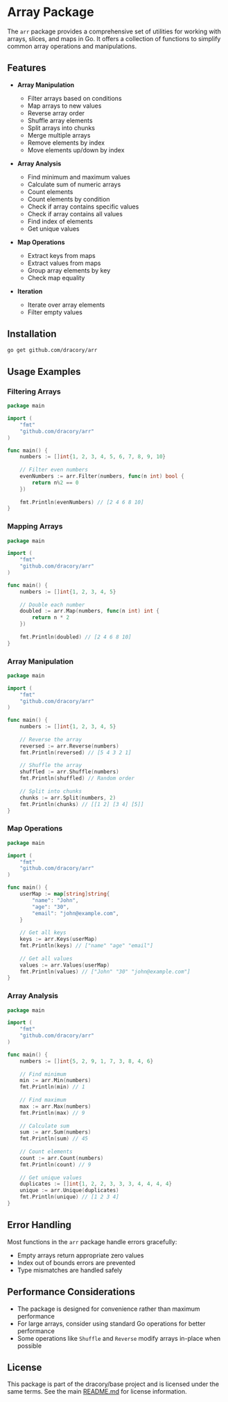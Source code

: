 # Array Package

The `arr` package provides a comprehensive set of utilities for working with arrays, slices, and maps in Go. It offers a collection of functions to simplify common array operations and manipulations.

## Features

- **Array Manipulation**
  - Filter arrays based on conditions
  - Map arrays to new values
  - Reverse array order
  - Shuffle array elements
  - Split arrays into chunks
  - Merge multiple arrays
  - Remove elements by index
  - Move elements up/down by index

- **Array Analysis**
  - Find minimum and maximum values
  - Calculate sum of numeric arrays
  - Count elements
  - Count elements by condition
  - Check if array contains specific values
  - Check if array contains all values
  - Find index of elements
  - Get unique values

- **Map Operations**
  - Extract keys from maps
  - Extract values from maps
  - Group array elements by key
  - Check map equality

- **Iteration**
  - Iterate over array elements
  - Filter empty values

## Installation

```bash
go get github.com/dracory/arr
```

## Usage Examples

### Filtering Arrays

```go
package main

import (
    "fmt"
    "github.com/dracory/arr"
)

func main() {
    numbers := []int{1, 2, 3, 4, 5, 6, 7, 8, 9, 10}
    
    // Filter even numbers
    evenNumbers := arr.Filter(numbers, func(n int) bool {
        return n%2 == 0
    })
    
    fmt.Println(evenNumbers) // [2 4 6 8 10]
}
```

### Mapping Arrays

```go
package main

import (
    "fmt"
    "github.com/dracory/arr"
)

func main() {
    numbers := []int{1, 2, 3, 4, 5}
    
    // Double each number
    doubled := arr.Map(numbers, func(n int) int {
        return n * 2
    })
    
    fmt.Println(doubled) // [2 4 6 8 10]
}
```

### Array Manipulation

```go
package main

import (
    "fmt"
    "github.com/dracory/arr"
)

func main() {
    numbers := []int{1, 2, 3, 4, 5}
    
    // Reverse the array
    reversed := arr.Reverse(numbers)
    fmt.Println(reversed) // [5 4 3 2 1]
    
    // Shuffle the array
    shuffled := arr.Shuffle(numbers)
    fmt.Println(shuffled) // Random order
    
    // Split into chunks
    chunks := arr.Split(numbers, 2)
    fmt.Println(chunks) // [[1 2] [3 4] [5]]
}
```

### Map Operations

```go
package main

import (
    "fmt"
    "github.com/dracory/arr"
)

func main() {
    userMap := map[string]string{
        "name": "John",
        "age": "30",
        "email": "john@example.com",
    }
    
    // Get all keys
    keys := arr.Keys(userMap)
    fmt.Println(keys) // ["name" "age" "email"]
    
    // Get all values
    values := arr.Values(userMap)
    fmt.Println(values) // ["John" "30" "john@example.com"]
}
```

### Array Analysis

```go
package main

import (
    "fmt"
    "github.com/dracory/arr"
)

func main() {
    numbers := []int{5, 2, 9, 1, 7, 3, 8, 4, 6}
    
    // Find minimum
    min := arr.Min(numbers)
    fmt.Println(min) // 1
    
    // Find maximum
    max := arr.Max(numbers)
    fmt.Println(max) // 9
    
    // Calculate sum
    sum := arr.Sum(numbers)
    fmt.Println(sum) // 45
    
    // Count elements
    count := arr.Count(numbers)
    fmt.Println(count) // 9
    
    // Get unique values
    duplicates := []int{1, 2, 2, 3, 3, 3, 4, 4, 4, 4}
    unique := arr.Unique(duplicates)
    fmt.Println(unique) // [1 2 3 4]
}
```

## Error Handling

Most functions in the `arr` package handle errors gracefully:

- Empty arrays return appropriate zero values
- Index out of bounds errors are prevented
- Type mismatches are handled safely

## Performance Considerations

- The package is designed for convenience rather than maximum performance
- For large arrays, consider using standard Go operations for better performance
- Some operations like `Shuffle` and `Reverse` modify arrays in-place when possible

## License

This package is part of the dracory/base project and is licensed under the same terms. See the main [README.md](../README.md) for license information. 